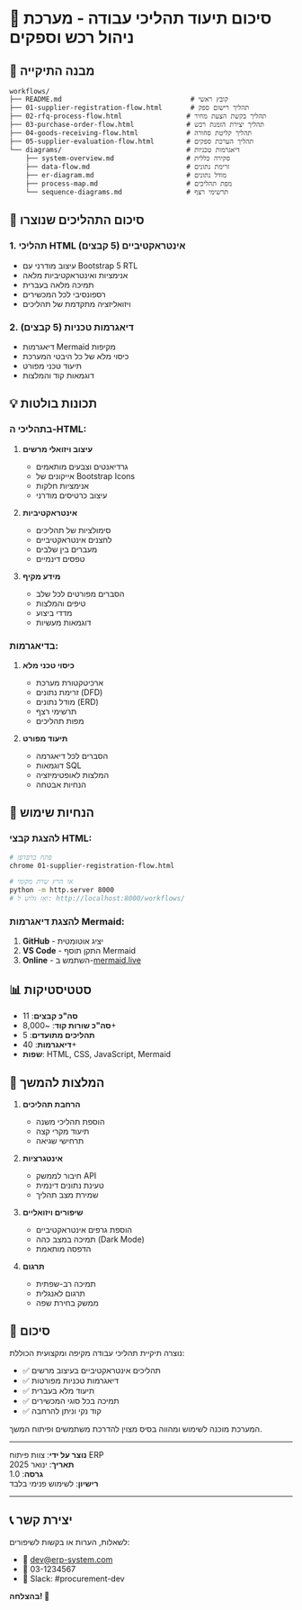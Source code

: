 # 🚀 סיכום תיעוד תהליכי עבודה - מערכת ניהול רכש וספקים

## 📁 מבנה התיקייה

```
workflows/
├── README.md                                # קובץ ראשי
├── 01-supplier-registration-flow.html       # תהליך רישום ספק
├── 02-rfq-process-flow.html                # תהליך בקשת הצעת מחיר
├── 03-purchase-order-flow.html             # תהליך יצירת הזמנת רכש
├── 04-goods-receiving-flow.html            # תהליך קליטת סחורה
├── 05-supplier-evaluation-flow.html        # תהליך הערכת ספקים
└── diagrams/                               # דיאגרמות טכניות
    ├── system-overview.md                  # סקירה כללית
    ├── data-flow.md                        # זרימת נתונים
    ├── er-diagram.md                       # מודל נתונים
    ├── process-map.md                      # מפת תהליכים
    └── sequence-diagrams.md                # תרשימי רצף
```

## 🎯 סיכום התהליכים שנוצרו

### 1. **תהליכי HTML אינטראקטיביים** (5 קבצים)
- עיצוב מודרני עם Bootstrap 5 RTL
- אנימציות ואינטראקטיביות מלאה
- תמיכה מלאה בעברית
- רספונסיבי לכל המכשירים
- ויזואליזציה מתקדמת של תהליכים

### 2. **דיאגרמות טכניות** (5 קבצים)
- דיאגרמות Mermaid מקיפות
- כיסוי מלא של כל היבטי המערכת
- תיעוד טכני מפורט
- דוגמאות קוד והמלצות

## 💡 תכונות בולטות

### בתהליכי ה-HTML:

1. **עיצוב ויזואלי מרשים**
   - גרדיאנטים וצבעים מותאמים
   - אייקונים של Bootstrap Icons
   - אנימציות חלקות
   - עיצוב כרטיסים מודרני

2. **אינטראקטיביות**
   - סימולציות של תהליכים
   - לחצנים אינטראקטיביים
   - מעברים בין שלבים
   - טפסים דינמיים

3. **מידע מקיף**
   - הסברים מפורטים לכל שלב
   - טיפים והמלצות
   - מדדי ביצוע
   - דוגמאות מעשיות

### בדיאגרמות:

1. **כיסוי טכני מלא**
   - ארכיטקטורת מערכת
   - זרימת נתונים (DFD)
   - מודל נתונים (ERD)
   - תרשימי רצף
   - מפות תהליכים

2. **תיעוד מפורט**
   - הסברים לכל דיאגרמה
   - דוגמאות SQL
   - המלצות לאופטימיזציה
   - הנחיות אבטחה

## 🔧 הנחיות שימוש

### להצגת קבצי HTML:
```bash
# פתח בדפדפן
chrome 01-supplier-registration-flow.html

# או הרץ שרת מקומי
python -m http.server 8000
# ואז גלוש ל: http://localhost:8000/workflows/
```

### להצגת דיאגרמות Mermaid:
1. **GitHub** - יציג אוטומטית
2. **VS Code** - התקן תוסף Mermaid
3. **Online** - השתמש ב-[mermaid.live](https://mermaid.live)

## 📊 סטטיסטיקות

- **סה"כ קבצים**: 11
- **סה"כ שורות קוד**: ~8,000+
- **תהליכים מתועדים**: 5
- **דיאגרמות**: 40+
- **שפות**: HTML, CSS, JavaScript, Mermaid

## 🚀 המלצות להמשך

1. **הרחבת תהליכים**
   - הוספת תהליכי משנה
   - תיעוד מקרי קצה
   - תרחישי שגיאה

2. **אינטגרציות**
   - חיבור לממשק API
   - טעינת נתונים דינמית
   - שמירת מצב תהליך

3. **שיפורים ויזואליים**
   - הוספת גרפים אינטראקטיביים
   - תמיכה במצב כהה (Dark Mode)
   - הדפסה מותאמת

4. **תרגום**
   - תמיכה רב-שפתית
   - תרגום לאנגלית
   - ממשק בחירת שפה

## 🎉 סיכום

נוצרה תיקיית תהליכי עבודה מקיפה ומקצועית הכוללת:
- ✅ תהליכים אינטראקטיביים בעיצוב מרשים
- ✅ דיאגרמות טכניות מפורטות
- ✅ תיעוד מלא בעברית
- ✅ תמיכה בכל סוגי המכשירים
- ✅ קוד נקי וניתן להרחבה

המערכת מוכנה לשימוש ומהווה בסיס מצוין להדרכת משתמשים ופיתוח המשך.

---

**נוצר על ידי**: צוות פיתוח ERP  
**תאריך**: ינואר 2025  
**גרסה**: 1.0  
**רישיון**: לשימוש פנימי בלבד

---

## 📞 יצירת קשר

לשאלות, הערות או בקשות לשיפורים:
- 📧 dev@erp-system.com
- 📱 03-1234567
- 💬 Slack: #procurement-dev

**בהצלחה! 🚀**
